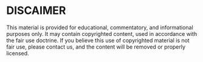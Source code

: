 # DISCAIMER

This material is provided for educational, commentatory, and informational purposes only. It may contain copyrighted content, used in accordance with the fair use doctrine. If you believe this use of copyrighted material is not fair use, please contact us, and the content will be removed or properly licensed.
